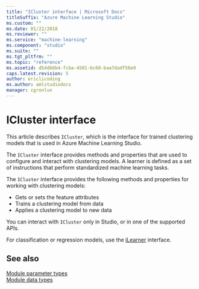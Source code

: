 ```yaml
---
title: "ICluster interface | Microsoft Docs"
titleSuffix: "Azure Machine Learning Studio"
ms.custom: ""
ms.date: 01/22/2018
ms.reviewer: ""
ms.service: "machine-learning"
ms.component: "studio"
ms.suite: ""
ms.tgt_pltfrm: ""
ms.topic: "reference"
ms.assetid: d54db6b4-fcba-4501-bc60-baa7dadf56e9
caps.latest.revision: 5
author: ericlicoding
ms.author: amlstudiodocs
manager: cgronlun
---
```

# ICluster interface

This article describes `ICluster`, which is the interface for trained clustering models that is used in Azure Machine Learning Studio.

The `ICluster` interface provides methods and properties that are used to configure and interact with clustering models. A learner is defined as a set of instructions that perform standardized machine learning tasks. 

The `ICluster` interface provides the following methods and properties for working with clustering models:

+ Gets or sets the feature attributes
+ Trains a clustering model from data
+ Applies a clustering model to new data

You can interact with `ICluster` only in Studio, or in one of the supported APIs.  

For classification or regression models, use the [iLearner](ilearner-interface.md) interface.

## See also
 [Module parameter types](machine-learning-module-parameter-types.md)   
 [Module data types](machine-learning-module-data-types.md)